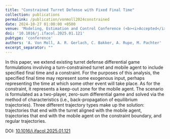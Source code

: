```yaml
---
title: "Constrained Turret Defense with Fixed Final Time"
collection: publications
permalink: /publication/vonmoll2024constrained
date: 2024-10-27 01:00:00 +0500
venue: 'Modeling, Estimation and Control Conference (<b><i>Accepted</i></b>)'
doi: '10.1016/j.ifacol.2025.01.121'
pubtype: 'conference'
authors: 'A. Von Moll, A. R. Gerlach, C. Bakker, A. Rupe, M. Pachter'
excerpt_separator: ""
---
```

In this paper, we extend existing turret defense differential game formulations involving a turn-constrained turret and mobile agent to include specified final time and a constraint. For the purposes of this analysis, the specified final time may represent some exogenous input, perhaps representing the time at which some other event will take place. As for the constraint, it represents a keep-out zone for the mobile agent. The scenario is formulated as a two-player, zero-sum differential game and solved via the method of characteristics (i.e., back-propagation of equilibrium trajectories). Three different trajectory types make up the solution: trajectories that end with the turret aligned with the mobile agent, trajectories that end with the mobile agent on the constraint boundary, and regular trajectories.


DOI: [10.1016/j.ifacol.2025.01.121](https://doi.org/10.1016/j.ifacol.2025.01.121)